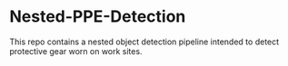 # Nested-PPE-Detection
This repo contains a nested object detection pipeline intended to detect protective gear worn on work sites.
